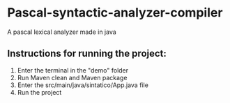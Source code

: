 # Pascal-syntactic-analyzer-compiler
A pascal lexical analyzer made in java

## Instructions for running the project:
1. Enter the terminal in the "demo" folder
2. Run Maven clean and Maven package
3. Enter the src/main/java/sintatico/App.java file
4. Run the project

